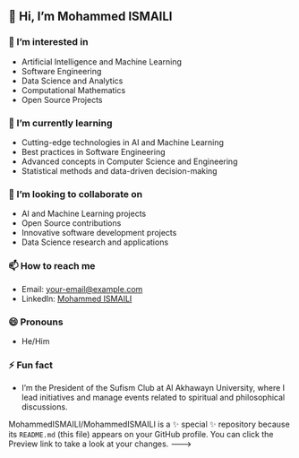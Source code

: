 ## 👋 Hi, I’m Mohammed ISMAILI

### 👀 I’m interested in
- Artificial Intelligence and Machine Learning
- Software Engineering
- Data Science and Analytics
- Computational Mathematics
- Open Source Projects

### 🌱 I’m currently learning
- Cutting-edge technologies in AI and Machine Learning
- Best practices in Software Engineering
- Advanced concepts in Computer Science and Engineering
- Statistical methods and data-driven decision-making

### 💞️ I’m looking to collaborate on
- AI and Machine Learning projects
- Open Source contributions
- Innovative software development projects
- Data Science research and applications

### 📫 How to reach me
- Email: [your-email@example.com](mailto:mohammedismaili.2004@gmail.com)
- LinkedIn: [Mohammed ISMAILI](https://www.linkedin.com/in/mohammed-ismaili-718b63256/)

### 😄 Pronouns
- He/Him

### ⚡ Fun fact
- I’m the President of the Sufism Club at Al Akhawayn University, where I lead initiatives and manage events related to spiritual and philosophical discussions.

MohammedISMAILI/MohammedISMAILI is a ✨ special ✨ repository because its `README.md` (this file) appears on your GitHub profile.
You can click the Preview link to take a look at your changes.
--->
